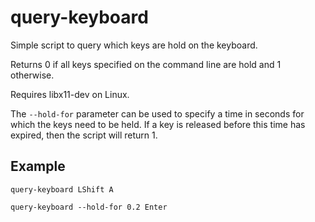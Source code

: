 # query-keyboard

Simple script to query which keys are hold on the keyboard.

Returns 0 if all keys specified on the command line are hold and 1 otherwise.

Requires libx11-dev on Linux.

The `--hold-for` parameter can be used to specify a time in seconds for which the keys need to be
held.
If a key is released before this time has expired, then the script will return 1.

## Example

    query-keyboard LShift A

	query-keyboard --hold-for 0.2 Enter
